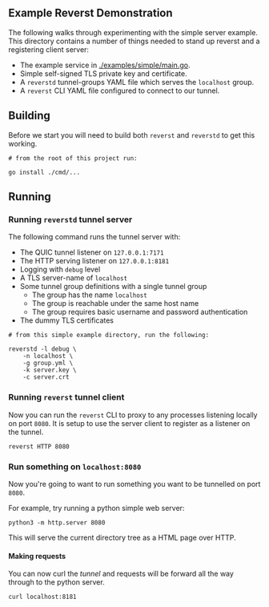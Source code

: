 Example Reverst Demonstration
-----------------------------

The following walks through experimenting with the simple server example.
This directory contains a number of things needed to stand up reverst and a registering client server:

- The example service in [./examples/simple/main.go](./examples/simple/main.go).
- Simple self-signed TLS private key and certificate.
- A `reverstd` tunnel-groups YAML file which serves the `localhost` group.
- A `reverst` CLI YAML file configured to connect to our tunnel.

## Building

Before we start you will need to build both `reverst` and `reverstd` to get this working.

```console
# from the root of this project run:

go install ./cmd/...
```

## Running

### Running `reverstd` tunnel server

The following command runs the tunnel server with:

- The QUIC tunnel listener on `127.0.0.1:7171`
- The HTTP serving listener on `127.0.0.1:8181`
- Logging with `debug` level
- A TLS server-name of `localhost`
- Some tunnel group definitions with a single tunnel group
  - The group has the name `localhost`
  - The group is reachable under the same host name
  - The group requires basic username and password authentication
- The dummy TLS certificates

```console
# from this simple example directory, run the following:

reverstd -l debug \
    -n localhost \
    -g group.yml \
    -k server.key \
    -c server.crt
```

### Running `reverst` tunnel client

Now you can run the `reverst` CLI to proxy to any processes listening locally on port `8080`.
It is setup to use the server client to register as a listener on the tunnel.

```console
reverst HTTP 8080
```

### Run something on `localhost:8080`

Now you're going to want to run something you want to be tunnelled on port `8080`.

For example, try running a python simple web server:

```console
python3 -m http.server 8080
```

This will serve the current directory tree as a HTML page over HTTP.

#### Making requests

You can now curl the _tunnel_ and requests will be forward all the way through to the python server.

```curl
curl localhost:8181
```
